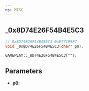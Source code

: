 ```yaml
---
ns: MISC
---
```

## _0x8D74E26F54B4E5C3

```c
// 0x8D74E26F54B4E5C3 0xE77199F7
void _0x8D74E26F54B4E5C3(char* p0);
```

```
GAMEPLAY::_8D74E26F54B4E5C3("");  
```

## Parameters
* **p0**: 

